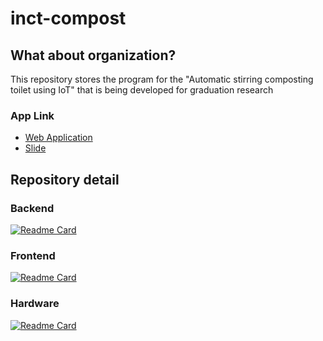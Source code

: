 # inct-compost

## What about organization?
This repository stores the program for the "Automatic stirring composting toilet using IoT" that is being developed for graduation research

### App Link
- [Web Application](https://iot-compost-toilet.takumaru.dev/)
- [Slide](https://www.wantedly.com/id/takumaru/items/dd7f9797-7624-4cca-938a-cf94e8afc2c2 )

## Repository detail
### Backend
[![Readme Card](https://github-readme-stats.vercel.app/api/pin/?username=inct-compost&repo=back-firebase-functions&cache_seconds=0&theme=dark)](https://github.com/inct-compost/back-firebase-functions)

### Frontend
[![Readme Card](https://github-readme-stats.vercel.app/api/pin/?username=inct-compost&repo=app-web&cache_seconds=0&theme=dark&card_width=800px)](https://github.com/inct-compost/app-web)

### Hardware
[![Readme Card](https://github-readme-stats.vercel.app/api/pin/?username=inct-compost&repo=hard-data-transmission&cache_seconds=0&theme=dark)](https://github.com/inct-compost/hard-data-transmission)
